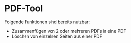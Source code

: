 # PDF-Tool

Folgende Funktionen sind bereits nutzbar:
  - Zusammenfügen von 2 oder mehreren PDFs in eine PDF
  - Löschen von einzelnen Seiten aus einer PDF
